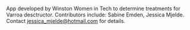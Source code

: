 App developed by Winston Women in Tech to determine treatments for Varroa desctructor. Contributors include:  Sabine Emden, Jessica Mjelde. Contact jessica_mjelde@hotmail.com for details.